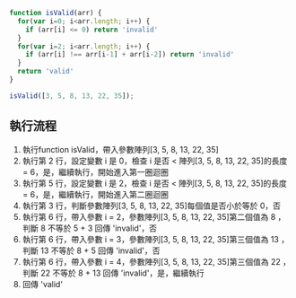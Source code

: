 ``` js
function isValid(arr) {
  for(var i=0; i<arr.length; i++) {
    if (arr[i] <= 0) return 'invalid'
  }
  for(var i=2; i<arr.length; i++) {
    if (arr[i] !== arr[i-1] + arr[i-2]) return 'invalid'
  }
  return 'valid'
}

isValid([3, 5, 8, 13, 22, 35]);
```

## 執行流程
1. 執行function isValid，帶入參數陣列[3, 5, 8, 13, 22, 35]
2. 執行第 2 行，設定變數 i 是 0，檢查 i 是否 < 陣列[3, 5, 8, 13, 22, 35]的長度 = 6，是，繼續執行，開始進入第一圈迴圈
3. 執行第 5 行，設定變數 i 是 2，檢查 i 是否 < 陣列[3, 5, 8, 13, 22, 35]的長度 = 6，是，繼續執行，開始進入第二圈迴圈
4. 執行第 3 行，判斷參數陣列[3, 5, 8, 13, 22, 35]每個值是否小於等於 0，否
5. 執行第 6 行，帶入參數 i = 2，參數陣列[3, 5, 8, 13, 22, 35]第二個值為 8 ，判斷 8 不等於 5 + 3 回傳 'invalid'，否
6. 執行第 6 行，帶入參數 i = 3，參數陣列[3, 5, 8, 13, 22, 35]第三個值為 13 ，判斷 13 不等於 8 + 5 回傳 'invalid'，否
7. 執行第 6 行，帶入參數 i = 4，參數陣列[3, 5, 8, 13, 22, 35]第三個值為 22 ，判斷 22 不等於 8 + 13 回傳 'invalid'，是，繼續執行
8. 回傳 'valid'